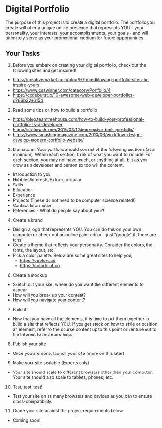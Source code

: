 # Digital Portfolio

The purpose of this project is to create a digital portfolio.  The portfolio you create will offer a unique online presence that represents YOU – your personality, your interests, your accomplishments, your goals  - and will ultimately serve as your promotional medium for future opportunities. 

## Your Tasks

1.  Before you embark on creating your digital portfolio, check out the following sites and get inspired! 

- https://creativemarket.com/blog/50-mindblowing-portfolio-sites-to-inspire-yours 
- https://www.csswinner.com/category/Portfolio/4  
- https://codeburst.io/10-awesome-web-developer-portfolios-d266b32e6154

2.  Read some tips on how to build a portfolio

- https://blog.teamtreehouse.com/how-to-build-your-professional-portfolio-as-a-developer
- https://skillcrush.com/2015/03/12/impressive-tech-portfolio/
- https://www.smashingmagazine.com/2013/06/workflow-design-develop-modern-portfolio-website/

3. Brainstorm. Your portfolio should consist of the following sections (at a minimum).  Within each section, think of what you want to include.  For each section, you may not have much, or anything at all, but as you grow as a developer and person so too will the content.  

- Introduction to you
- Hobbies/Interests/Extra-curricular
- Skills
- Education
- Experience 
- Projects (These do not need to be computer science related!)
- Contact Information
- References - What do people say about you?!

4. Create a brand

- Design a logo that represents YOU.  You can do this on your own computer or check out an online paint editor - just "google" it, there are tons!
- Create a theme that reflects your personality.  Consider the colors, the fonts, the layout, etc. 
- Pick a color palette.  Below are some great sites to help you, 
  - https://coolors.co
  - https://colorhunt.co

6. Create a mockup

- Sketch out your site, where do you want the different elements to appear
- How will you break up your content?
- How will you navigate your content?

7. Build it!

- Now that you have all the elements, it is time to put them together to build a site that reflects YOU.  If you get stuck on how to style or position an element, refer to the course content up to this point or venture out to the Internet to find more help.  

8. Publish your site

- Once you are done, launch your site (more on this later)

9. Make your site scalable (Experts only)

- Your site should scale to different browsers other than your computer.  Your site should also scale to tablets, phones, etc. 

10. Test, test, test!  

- Test your site on as many browsers and devices as you can to ensure cross-compatibility. 

11.  Grade your site against the project requirements below.

- Coming soon! 
